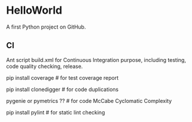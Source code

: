 HelloWorld
==========

A first Python project on GitHub.


CI
-------------------
Ant script build.xml for Continuous Integration purpose, including testing, code quality checking, release.

pip install coverage		  # for test coverage report

pip install clonedigger		# for code duplications

pygenie or pymetrics ??		# for code McCabe Cyclomatic Complexity

pip install pylint			  # for static lint checking
